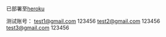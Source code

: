 已部署至[heroku](https://warm-caverns-22886.herokuapp.com/)

测试账号：
test1@gmail.com 123456
test2@gmail.com 123456
test3@gmail.com 123456
